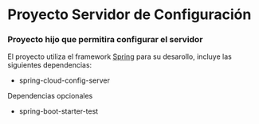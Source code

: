 # Proyecto Servidor de Configuración

### Proyecto hijo que permitira configurar el servidor
El proyecto utiliza el framework [Spring](https://spring.io/) para su desarollo, incluye las siguientes dependencias:

* spring-cloud-config-server

Dependencias opcionales

* spring-boot-starter-test